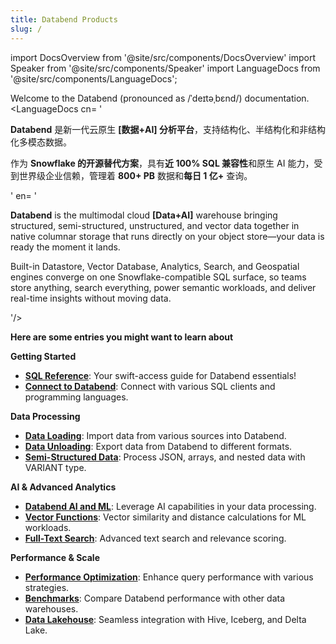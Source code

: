 ```yaml
---
title: Databend Products
slug: /
---
```


import DocsOverview from '@site/src/components/DocsOverview'
import Speaker from '@site/src/components/Speaker'
import LanguageDocs from '@site/src/components/LanguageDocs';

Welcome to the Databend (pronounced as /ˈdeɪtəˌbɛnd/)<Speaker /> documentation.
<LanguageDocs
cn=
'

**Databend** 是新一代云原生 **[数据+AI] 分析平台**，支持结构化、半结构化和非结构化多模态数据。

作为 **Snowflake 的开源替代方案**，具有**近 100% SQL 兼容性**和原生 AI 能力，受到世界级企业信赖，管理着 **800+ PB** 数据和**每日 1 亿+** 查询。

'
en=
'

**Databend** is the multimodal cloud **[Data+AI]** warehouse bringing structured, semi-structured, unstructured, and vector data together in native columnar storage that runs directly on your object store—your data is ready the moment it lands.

Built-in Datastore, Vector Database, Analytics, Search, and Geospatial engines converge on one Snowflake-compatible SQL surface, so teams store anything, search everything, power semantic workloads, and deliver real-time insights without moving data.

'/>

<DocsOverview />

**Here are some entries you might want to learn about**

**Getting Started**
- **[SQL Reference](/sql)**: Your swift-access guide for Databend essentials!
- **[Connect to Databend](/guides/sql-clients)**: Connect with various SQL clients and programming languages.

**Data Processing**
- **[Data Loading](/guides/load-data)**: Import data from various sources into Databend.
- **[Data Unloading](/guides/unload-data)**: Export data from Databend to different formats.
- **[Semi-Structured Data](/sql/sql-functions/semi-structured-functions)**: Process JSON, arrays, and nested data with VARIANT type.

**AI & Advanced Analytics**
- **[Databend AI and ML](/guides/ai-functions)**: Leverage AI capabilities in your data processing.
- **[Vector Functions](/sql/sql-functions/vector-functions)**: Vector similarity and distance calculations for ML workloads.
- **[Full-Text Search](/guides/performance/fulltext-index)**: Advanced text search and relevance scoring.

**Performance & Scale**
- **[Performance Optimization](/guides/performance)**: Enhance query performance with various strategies.
- **[Benchmarks](/guides/benchmark)**: Compare Databend performance with other data warehouses.
- **[Data Lakehouse](/sql/sql-reference/table-engines)**: Seamless integration with Hive, Iceberg, and Delta Lake.
